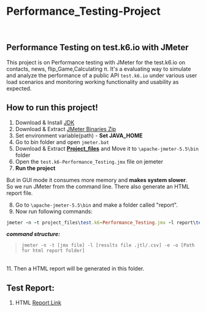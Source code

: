 # Performance_Testing-Project
<br>

## Performance Testing on test.k6.io with JMeter


This project is on Performance testing with JMeter for the test.k6.io on contacts, news, flip_Game,Calculating π. It's a evaluating way to simulate and analyze the performance of a public API `test.k6.io` under various user load scenarios and monitoring working functionality and usability as expected.



## How to run this project!
1. Download & Install [JDK](https://www.oracle.com/java/technologies/javase/jdk11-archive-downloads.html)
2. Download & Extract [JMeter Binaries Zip](https://jmeter.apache.org/download_jmeter.cgi)
3. Set environment variable(path) -  **Set JAVA_HOME**
4. Go to bin folder and open `jmeter.bat`
5. Download & Extract **[Project_files](https://drive.google.com/drive/folders/13SuvIsQtVSnPtEatu--I1_O4ma-ujcb4?usp=drive_link)** and Move it to `\apache-jmeter-5.5\bin` folder
6. Open the `test.k6-Performance_Testing.jmx` file on jemeter
7. **Run the project**

But in GUI mode it consumes more memory and **makes system slower**. \
So we run JMeter from the command line. There also generate an HTML report file.

8. Go to `\apache-jmeter-5.5\bin` and make a folder called "report". 
9. Now run following commands:
```ruby
jmeter -n -t project_files\test.k6-Performance_Testing.jmx -l report\test.k6-Performance_Testing.jtl  -e -o report\TestResult.html
```
**_command structure:_**
>	`jmeter -n -t [jmx file] -l [results file .jtl/.csv] -e -o [Path for html report folder]`

\
11. Then a HTML report will be generated in this folder.




<!-- 
## Test Cases for this Testing:
`incomplete` 
-->

## Test Report:
1. HTML [Report Link](https://drive.google.com/drive/folders/1WM7cePqVMVgdr2F4CITW3jM7ccn2yJb1?usp=drive_link)
